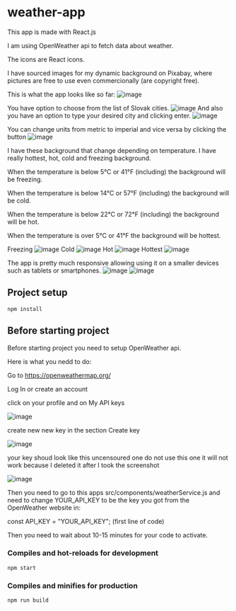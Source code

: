# weather-app
This app is made with React.js

I am using OpenWeather api to fetch data about weather. 

The icons are React icons.

I have sourced images for my dynamic background on Pixabay, where pictures are free to use even commercionally (are copyright free).

This is what the app looks like so far:
![image](https://github.com/DarinaKasprisinova/weather-temperature-app/assets/61416662/cc824592-44da-4663-97fa-e19774fc6370)

You have option to choose from the list of Slovak cities.
![image](https://github.com/DarinaKasprisinova/weather-temperature-app/assets/61416662/b39c42c6-7a65-4233-9eb5-c1cc69b65ab4)
And also you have an option to type your desired city and clicking enter. 
![image](https://github.com/DarinaKasprisinova/weather-temperature-app/assets/61416662/6fd96a2b-38e4-4127-89b4-f202051e41bd)

You can change units from metric to imperial and vice versa by clicking the button 
![image](https://github.com/DarinaKasprisinova/weather-temperature-app/assets/61416662/03bf0d95-a82f-4b4c-80df-e8e31e7d56b8)

I have these background that change depending on temperature. I have really hottest, hot, cold and freezing background. 

When the temperature is below 5°C or 41°F (including) the background will be freezing.

When the temperature is below 14°C or 57°F (including) the background will be cold.

When the temperature is below 22°C or 72°F (including) the background will be hot.

When the temperature is over 5°C or 41°F the background will be hottest.

Freezing
![image](https://github.com/DarinaKasprisinova/weather-temperature-app/assets/61416662/89d066b3-f5db-42f8-8615-01a19d4df0aa)
Cold
![image](https://github.com/DarinaKasprisinova/weather-temperature-app/assets/61416662/65cdf55a-4103-454d-b9f9-9ec683e01778)
Hot
![image](https://github.com/DarinaKasprisinova/weather-temperature-app/assets/61416662/91f9012f-7e49-4cdf-9da7-c5ff72341fac)
Hottest
![image](https://github.com/DarinaKasprisinova/weather-temperature-app/assets/61416662/e7b7a2f9-4df8-4e15-83d7-0b1b813bd4a1)

The app is pretty much responsive allowing using it on a smaller devices such as tablets or smartphones. 
![image](https://github.com/DarinaKasprisinova/weather-temperature-app/assets/61416662/62d4357f-33fb-4f9a-a2cc-d609ea6cef3c)
![image](https://github.com/DarinaKasprisinova/weather-temperature-app/assets/61416662/70a67157-03eb-4b9d-81c7-52b8ce234ab3)




## Project setup
```
npm install
```

## Before starting project

Before starting project you need to setup OpenWeather api. 

Here is what you nedd to do:

Go to  https://openweathermap.org/ 

Log In or create an account 

click on your profile and on My API keys 

![image](https://github.com/DarinaKasprisinova/weather-temperature-app/assets/61416662/465c52b1-1ab2-4935-8565-7b45a3638247)

create new new key in the section Create key 

![image](https://github.com/DarinaKasprisinova/weather-temperature-app/assets/61416662/1ba4412a-e320-41f7-ac22-039432b4ad64)

your key shoud look like this uncensoured one do not use this one it will not work because I deleted it after I took the screenshot

![image](https://github.com/DarinaKasprisinova/weather-temperature-app/assets/61416662/a6e01d81-080f-4312-9553-42e95a62bc4a)

Then you need to go to this apps src/components/weatherService.js and need to change YOUR_API_KEY to be the key you got from the OpenWeather website in:  

const API_KEY = "YOUR_API_KEY"; (first line of code)

Then you need to wait about 10-15 minutes for your code to activate. 



### Compiles and hot-reloads for development
```
npm start
```

### Compiles and minifies for production
```
npm run build
```

<!-- 

# Getting Started with Create React App

This project was bootstrapped with [Create React App](https://github.com/facebook/create-react-app).

## Available Scripts

In the project directory, you can run:

### `npm start`

Runs the app in the development mode.\
Open [http://localhost:3000](http://localhost:3000) to view it in your browser.

The page will reload when you make changes.\
You may also see any lint errors in the console.

### `npm test`

Launches the test runner in the interactive watch mode.\
See the section about [running tests](https://facebook.github.io/create-react-app/docs/running-tests) for more information.

### `npm run build`

Builds the app for production to the `build` folder.\
It correctly bundles React in production mode and optimizes the build for the best performance.

The build is minified and the filenames include the hashes.\
Your app is ready to be deployed!

See the section about [deployment](https://facebook.github.io/create-react-app/docs/deployment) for more information.

### `npm run eject`

**Note: this is a one-way operation. Once you `eject`, you can't go back!**

If you aren't satisfied with the build tool and configuration choices, you can `eject` at any time. This command will remove the single build dependency from your project.

Instead, it will copy all the configuration files and the transitive dependencies (webpack, Babel, ESLint, etc) right into your project so you have full control over them. All of the commands except `eject` will still work, but they will point to the copied scripts so you can tweak them. At this point you're on your own.

You don't have to ever use `eject`. The curated feature set is suitable for small and middle deployments, and you shouldn't feel obligated to use this feature. However we understand that this tool wouldn't be useful if you couldn't customize it when you are ready for it.

## Learn More

You can learn more in the [Create React App documentation](https://facebook.github.io/create-react-app/docs/getting-started).

To learn React, check out the [React documentation](https://reactjs.org/).

### Code Splitting

This section has moved here: [https://facebook.github.io/create-react-app/docs/code-splitting](https://facebook.github.io/create-react-app/docs/code-splitting)

### Analyzing the Bundle Size

This section has moved here: [https://facebook.github.io/create-react-app/docs/analyzing-the-bundle-size](https://facebook.github.io/create-react-app/docs/analyzing-the-bundle-size)

### Making a Progressive Web App

This section has moved here: [https://facebook.github.io/create-react-app/docs/making-a-progressive-web-app](https://facebook.github.io/create-react-app/docs/making-a-progressive-web-app)

### Advanced Configuration

This section has moved here: [https://facebook.github.io/create-react-app/docs/advanced-configuration](https://facebook.github.io/create-react-app/docs/advanced-configuration)

### Deployment

This section has moved here: [https://facebook.github.io/create-react-app/docs/deployment](https://facebook.github.io/create-react-app/docs/deployment)

### `npm run build` fails to minify

This section has moved here: [https://facebook.github.io/create-react-app/docs/troubleshooting#npm-run-build-fails-to-minify](https://facebook.github.io/create-react-app/docs/troubleshooting#npm-run-build-fails-to-minify)

-->

